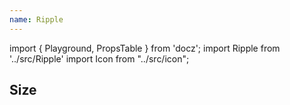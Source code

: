 ```yaml
---
name: Ripple
---
```


import { Playground, PropsTable } from 'docz';
import Ripple from '../src/Ripple'
import Icon from "../src/icon";

## Size

<Playground>
  <Ripple  />
</Playground>
